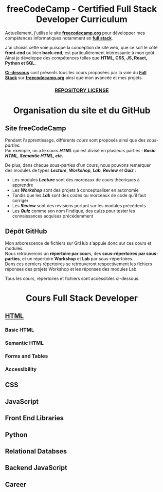 <h1 align="center">freeCodeCamp - Certified Full Stack Developer Curriculum</h1>

Actuellement, j'utilise le site **[freecodecamp.org](https://www.freecodecamp.org/)** pour développer mes compétences informatiques notamment en **[full stack](https://www.freecodecamp.org/learn/full-stack-developer/)**.

J'ai choisis cette voie puisque la conception de site web, que ce soit le côté **front-end** ou bien **back-end**, est particulièrement intéressante à mon goût. Ainsi je développe des compétences telles que **HTML, CSS, JS, React, Python et SQL**.

**[Ci-dessous](https://github.com/Alexandre-JAMROZ/freeCodeCamp-full-stack-developer/edit/main/README.md#cours-full-stack-developer)** sont présents tous les cours proposées par la voie du **[Full Stack](https://www.freecodecamp.org/learn/full-stack-developer/)** sur **[freecodecamp.org](https://www.freecodecamp.org/)** ainsi que mon avancée et mes projets.

<h3 align="center"><a href="https://github.com/Alexandre-JAMROZ/freeCodeCamp-full-stack-developer/blob/main/LICENSE">REPOSITORY LICENSE</a></h3>

<h1 align="center">Organisation du site et du GitHub</h1>

## Site freeCodeCamp
Pendant l'apprentissage, différents *cours* sont proposés ainsi que des *sous-parties*.  
Par exemple, on a le cours ***HTML*** qui est divisé en plusieurs parties : ***Basic HTML, Semantic HTML, etc***.

De plus, dans chaque sous-parties d'un cours, nous pouvons remarquer des modules de types ***Lecture***, ***Workshop***, ***Lab***, ***Review*** et ***Quiz*** :
- Les modules ***Lecture*** sont des morceaux de cours théoriques à apprendre
- Les ***Workshop*** sont des projets à conceptualiser en autonomie
- Tandis que les ***Lab*** sont des codes ou morceaux de code qu'il faut corriger
- Les ***Review*** sont des révisions portant sur les modules précédents
- Les ***Quiz*** comme son nom l'indique, des quizs pour tester les connaissances acquises précédemment

## Dépôt GitHub
Mon arborescence de fichiers sur GitHub s'appuie donc sur ces cours et modules.  
Nous retrouverons un **répertoire par cour**s, des **sous-répertoires par sous-parties**, et un répertoire **Workshop** et **Lab** par sous-répertoires.  
Dans ces derniers répertoires se retrouveront respectivement les fichiers réponses des projets Workshop et les réponses des modules Lab.

Tous les cours, répertoires et fichiers sont accessibles ci-dessous.

<h1 align="center">Cours Full Stack Developer</h1>

## [HTML](HTML/BasicHTML)

### Basic HTML

### Semantic HTML

### Forms and Tables

### Accessibility

## CSS



## JavaScript



## Front End Libraries



## Python



## Relational Databses



## Backend JavaScript



## Career

